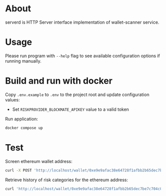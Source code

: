 # About

serverd is HTTP Server interface implementation of wallet-scanner service.

# Usage

Please run program with `--help` flag to see available configuration options if running manually.

# Build and run with docker

Copy `.env.example` to `.env` to the project root and update configuration values:

* Set `RISKPROVIDER_BLOCKMATE_APIKEY` value to a valid token

Run application:

```bash
docker compose up
```

# Test

Screen ethereum wallet address:

```bash
curl -X POST 'http://localhost/wallet/0xe9e9afac38e64728f1afbb2b65dec7be7c704c05/categories' -v
```

Retrieve history of risk categories for the ethereum address:

```bash
curl 'http://localhost/wallet/0xe9e9afac38e64728f1afbb2b65dec7be7c704c05/categories' -v
```

